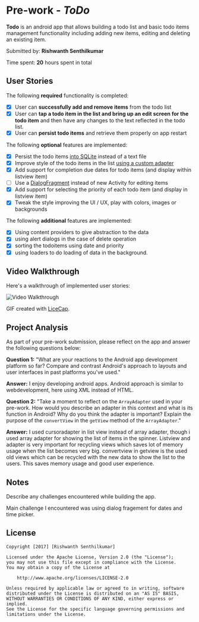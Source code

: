 # Pre-work - *ToDo*

**Todo** is an android app that allows building a todo list and basic todo items management functionality including adding new items, editing and deleting an existing item.

Submitted by: **Rishwanth Senthilkumar**

Time spent: **20** hours spent in total

## User Stories

The following **required** functionality is completed:

* [x] User can **successfully add and remove items** from the todo list
* [x] User can **tap a todo item in the list and bring up an edit screen for the todo item** and then have any changes to the text reflected in the todo list.
* [x] User can **persist todo items** and retrieve them properly on app restart

The following **optional** features are implemented:

* [x] Persist the todo items [into SQLite](http://guides.codepath.com/android/Persisting-Data-to-the-Device#sqlite) instead of a text file
* [x] Improve style of the todo items in the list [using a custom adapter](http://guides.codepath.com/android/Using-an-ArrayAdapter-with-ListView)
* [x] Add support for completion due dates for todo items (and display within listview item)
* [ ] Use a [DialogFragment](http://guides.codepath.com/android/Using-DialogFragment) instead of new Activity for editing items
* [x] Add support for selecting the priority of each todo item (and display in listview item)
* [x] Tweak the style improving the UI / UX, play with colors, images or backgrounds

The following **additional** features are implemented:

* [x] Using content providers to give abstraction to the data
* [x] using alert dialogs in the case of delete operation
* [x] sorting the todoitems using date and priority
* [x] using loaders to do loading of data in the background.

## Video Walkthrough

Here's a walkthrough of implemented user stories:

<img src='http://i.imgur.com/Q6bl3Bn.gif' title='Video Walkthrough' width='' alt='Video Walkthrough' />

GIF created with [LiceCap](http://www.cockos.com/licecap/).

## Project Analysis

As part of your pre-work submission, please reflect on the app and answer the following questions below:

**Question 1:** "What are your reactions to the Android app development platform so far? Compare and contrast Android's approach to layouts and user interfaces in past platforms you've used."

**Answer:** I enjoy developing android apps. Android approach is similar to webdevelopment, here using XML instead of HTML.

**Question 2:** "Take a moment to reflect on the `ArrayAdapter` used in your pre-work. How would you describe an adapter in this context and what is its function in Android? Why do you think the adapter is important? Explain the purpose of the `convertView` in the `getView` method of the `ArrayAdapter`."

**Answer:** I used cursoradapter in list view instead of array adapter, though i used array adapter for showing the list of items in the spinner.
Listview and adapter is very important for recycling views which saves lot of memory usage when the list becomes very big.
convertview in getview is the used old views which can be recycled with the new data to show the list to the users. This saves memory usage and good user experience.

## Notes

Describe any challenges encountered while building the app.

Main challenge I encountered was using dialog fragement for dates and time picker.
## License

    Copyright [2017] [Rishwanth Senthilkumar]

    Licensed under the Apache License, Version 2.0 (the "License");
    you may not use this file except in compliance with the License.
    You may obtain a copy of the License at

        http://www.apache.org/licenses/LICENSE-2.0

    Unless required by applicable law or agreed to in writing, software
    distributed under the License is distributed on an "AS IS" BASIS,
    WITHOUT WARRANTIES OR CONDITIONS OF ANY KIND, either express or implied.
    See the License for the specific language governing permissions and
    limitations under the License.
